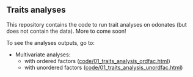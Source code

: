 ## Traits analyses

This repository contains the code to run trait analyses on odonates (but does not contain the data). More to come soon!

To see the analyses outputs, go to:

- Multivariate analyses: 
  - with ordered factors ([code/01_traits_analysis_ordfac.html](https://htmlpreview.github.io/?https://github.com/Dragon-odonates/traits_analysis/blob/main/code/01_traits_analysis_ordfac.html))
  - with unordered factors ([code/01_traits_analysis_unordfac.html](https://htmlpreview.github.io/?https://github.com/Dragon-odonates/traits_analysis/blob/main/code/01_traits_analysis_unordfac.html))
